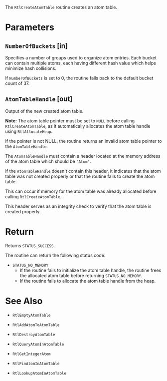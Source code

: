The `RtlCreateAtomTable` routine creates an atom table.

# Parameters

## `NumberOfBuckets` [in]

Specifies a number of groups used to organize atom entries. Each bucket can contain multiple atoms, each having different hash value which helps minimize hash collisions.

If `NumberOfBuckets` is set to 0, the routine falls back to the default bucket count of 37.

## `AtomTableHandle` [out]

Output of the new created atom table.

**Note:** The atom table pointer must be set to `NULL` before calling  `RtlCreateAtomTable`, as it automatically allocates the atom table handle using `RtlAllocateHeap`. 

If the pointer is not NULL, the routine returns an invalid atom table pointer to the `AtomTableHandle`.

The `AtomTableHandle` must contain a header located at the memory address of the atom table which should be `"Atom"`. 

If the `AtomTableHandle` doesn't contain this header, it indicates that the atom table was not created properly or that the routine fails to create the atom table. 

This can occur if memory for the atom table was already allocated before calling `RtlCreateAtomTable`.

This header serves as an integrity check to verify that the atom table is created properly.

# Return

Returns `STATUS_SUCCESS`. 

The routine can return the following status code:
* `STATUS_NO_MEMORY`
   * If the routine fails to initialize the atom table handle, the routine  frees the allocated atom table before returning `STATUS_NO_MEMORY`.
   * If the routine fails to allocate the atom table handle from the heap.

# See Also

- `RtlEmptyAtomTable` 
- `RtlAddAtomToAtomTable`
- `RtlDestroyAtomTable`
- `RtlQueryAtomInAtomTable`
- `RtlGetIntegerAtom`
- `RtlPinAtomInAtomTable`

- `RtlLookupAtomInAtomTable`
